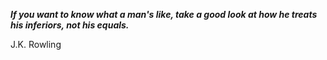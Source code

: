_**If you want to know what a man's like, take a good look at how he treats his inferiors, not his equals.**_

J.K. Rowling
